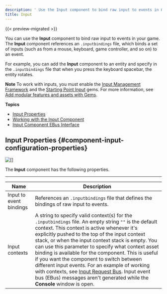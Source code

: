 ```yaml
---
description: ' Use the Input component to bind raw input to events in Open 3D Engine. '
title: Input
---
```


{{< preview-migrated >}}

You can use the **Input** component to bind raw input to events in your game\. The **Input** component references an `.inputbindings` file, which binds a set of inputs \(such as from a mouse, keyboard, game controller, and so on\) to an event\.

For example, you can add the **Input** component to an entity and specify in the `.inputbindings` file that when you press the keyboard spacebar, the entity rotates\.

**Note**
To work with inputs, you must enable the [Input Management Framework](/docs/user-guide/gems/input.md) and the [Starting Point Input](/docs/userguide/gems/starting-point-input.md) gems\. For more information, see [Add modular features and assets with Gems](/docs/user-guide/gems/_index.md)\.

**Topics**
+ [Input Properties](#component-input-configuration-properties)
+ [Working with the Input Component](/docs/user-guide/interactivity/input/working-with-the-input-component.md)
+ [Input Component EBus Interface](/docs/user-guide/components/input-event-bus-interface.md)

## Input Properties {#component-input-configuration-properties}

![\[\]](/images/user-guide/component/input-component-properties.png)

The **Input** component has the following properties\.


****

| Name | Description |
| --- | --- |
| Input to event bindings |  References an `.inputbindings` file that defines the bindings of raw input to events\.   |
| Input contexts |  A string to specify valid context\(s\) for the `.inputbindings` file\.  An empty string `""` is the default context\. This context is active whenever it's explicitly pushed to the top of the input context stack, or when the input context stack is empty\.  You can use this parameter to specify what context asset binding is available for the component\. This is useful if you want the component to switch between different input events\. For an example of working with contexts, see [Input Request Bus](/docs/userguide/components/input-event-bus-interface#component-input-request-bus)\.  Input event bus \(EBus\) messages aren't generated while the **Console** window is open\.   |
